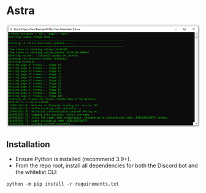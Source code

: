 # Astra

![](.github/banner.png)

## Installation

- Ensure Python is installed (recommend 3.9+).
- From the repo root, install all dependencies for both the Discord bot and the whitelist CLI:

```
python -m pip install -r requirements.txt
```

